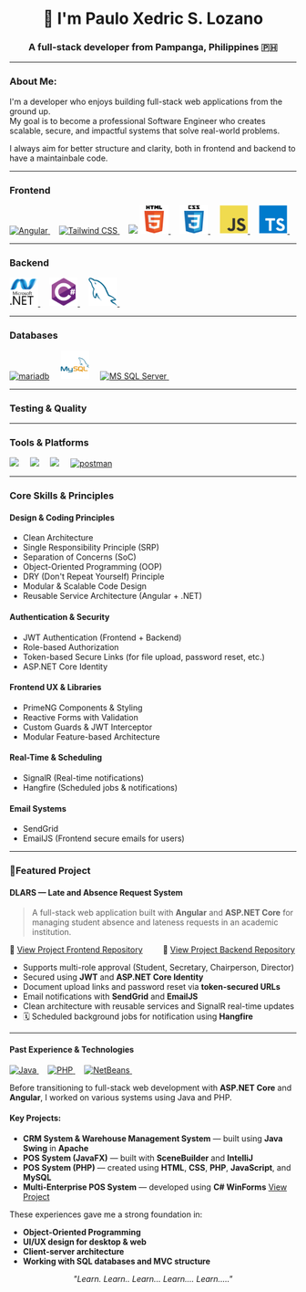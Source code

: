 <h1 align="center">👋 I'm Paulo Xedric S. Lozano</h1>
<h3 align="center">A full-stack developer from Pampanga, Philippines 🇵🇭</h3>

---

### About Me:

I'm a developer who enjoys building full-stack web applications from the ground up.  
My goal is to become a professional Software Engineer who creates scalable, secure, and impactful systems that solve real-world problems.

 I always aim for better structure and clarity, both in frontend and backend to have a maintainbale code.

---

### Frontend

<p align="left">
  <a href="https://angular.io" target="_blank">
    <img src="https://angular.io/assets/images/logos/angular/angular.svg" alt="Angular" width="50" height="50"/>
  </a> &nbsp;&nbsp;&nbsp;
  <a href="https://tailwindcss.com/" target="_blank" rel="noreferrer">
    <img src="https://www.vectorlogo.zone/logos/tailwindcss/tailwindcss-icon.svg" alt="Tailwind CSS" width="50" height="50"/>
  </a> &nbsp;&nbsp;&nbsp;
  <img src="https://img.shields.io/badge/PrimeNG-Angular%20UI-7A1EE6?style=for-the-badge&logo=angular&logoColor=white"/>
  <a href="https://www.w3.org/html/" target="_blank">
    <img src="https://raw.githubusercontent.com/devicons/devicon/master/icons/html5/html5-original-wordmark.svg" alt="HTML5" width="50" height="50"/>
  </a> &nbsp;&nbsp;&nbsp;
  <a href="https://www.w3schools.com/css/" target="_blank">
    <img src="https://raw.githubusercontent.com/devicons/devicon/master/icons/css3/css3-original-wordmark.svg" alt="CSS3" width="50" height="50"/>
  </a> &nbsp;&nbsp;&nbsp;
  <a href="https://developer.mozilla.org/en-US/docs/Web/JavaScript" target="_blank">
    <img src="https://raw.githubusercontent.com/devicons/devicon/master/icons/javascript/javascript-original.svg" alt="JavaScript" width="50" height="50"/>
  </a> &nbsp;&nbsp;&nbsp;
  <a href="https://www.typescriptlang.org/" target="_blank">
    <img src="https://raw.githubusercontent.com/devicons/devicon/master/icons/typescript/typescript-original.svg" alt="TypeScript" width="50" height="50"/>
  </a> &nbsp;&nbsp;&nbsp;
</p>

---

### Backend

<p align="left">
  <a href="https://dotnet.microsoft.com/" target="_blank">
    <img src="https://raw.githubusercontent.com/devicons/devicon/master/icons/dot-net/dot-net-original-wordmark.svg" alt=".NET" width="50" height="50"/>
  </a> &nbsp;&nbsp;&nbsp;
  <a href="https://learn.microsoft.com/en-us/dotnet/csharp/" target="_blank">
    <img src="https://raw.githubusercontent.com/devicons/devicon/master/icons/csharp/csharp-original.svg" alt="C#" width="50" height="50"/>
  </a> &nbsp;&nbsp;&nbsp;
  <a href="https://en.wikipedia.org/wiki/SQL" target="_blank">
    <img src="https://raw.githubusercontent.com/devicons/devicon/master/icons/mysql/mysql-original.svg" alt="SQL" width="50" height="50"/>
  </a> &nbsp;&nbsp;&nbsp;
</p>

---

### Databases

<p align="left">
  <a href="https://mariadb.org/" target="_blank"><img src="https://www.vectorlogo.zone/logos/mariadb/mariadb-icon.svg" alt="mariadb" width="50" height="50"/></a> &nbsp;&nbsp;&nbsp;
  <a href="https://www.mysql.com/" target="_blank"><img src="https://raw.githubusercontent.com/devicons/devicon/master/icons/mysql/mysql-original-wordmark.svg" alt="mysql" width="50" height="50"/></a> &nbsp;&nbsp;&nbsp;
 <a href="https://www.microsoft.com/en-us/sql-server" target="_blank" rel="noreferrer">
  <img src="https://www.svgrepo.com/show/303229/microsoft-sql-server-logo.svg" alt="MS SQL Server" width="50" height="50"/>
</a>&nbsp;&nbsp;&nbsp;
</p>

---

### Testing & Quality

---

### Tools & Platforms

<p align="left">
  <a href="https://code.visualstudio.com/" target="_blank"><img src="https://img.shields.io/badge/VS%20Code-007ACC?style=for-the-badge&logo=visualstudiocode&logoColor=white"/></a> &nbsp;&nbsp;&nbsp;
  <a href="https://visualstudio.microsoft.com/vs/" target="_blank"><img src="https://img.shields.io/badge/Visual%20Studio%202022-5C2D91?style=for-the-badge&logo=visualstudio&logoColor=white"/></a> &nbsp;&nbsp;&nbsp;
  <a href="https://swagger.io/tools/swagger-ui/" target="_blank"><img src="https://img.shields.io/badge/Swagger%20UI-85EA2D?style=for-the-badge&logo=swagger&logoColor=black"/></a> &nbsp;&nbsp;&nbsp;
  <a href="https://postman.com" target="_blank"><img src="https://www.vectorlogo.zone/logos/getpostman/getpostman-icon.svg" alt="postman" width="50" height="50"/></a> &nbsp;&nbsp;&nbsp;
</p>

---

### Core Skills & Principles

#### Design & Coding Principles
- Clean Architecture
- Single Responsibility Principle (SRP)
- Separation of Concerns (SoC)
- Object-Oriented Programming (OOP)
- DRY (Don't Repeat Yourself) Principle
- Modular & Scalable Code Design
- Reusable Service Architecture (Angular + .NET)

#### Authentication & Security
- JWT Authentication (Frontend + Backend)
- Role-based Authorization
- Token-based Secure Links (for file upload, password reset, etc.)
- ASP.NET Core Identity

#### Frontend UX & Libraries
- PrimeNG Components & Styling
- Reactive Forms with Validation
- Custom Guards & JWT Interceptor
- Modular Feature-based Architecture

#### Real-Time & Scheduling
- SignalR (Real-time notifications)
- Hangfire (Scheduled jobs & notifications)

#### Email Systems
- SendGrid 
- EmailJS (Frontend secure emails for users)

---

### 📌Featured Project

#### DLARS — Late and Absence Request System  
> A full-stack web application built with **Angular** and **ASP.NET Core** for managing student absence and lateness requests in an academic institution.

🔗 [View Project Frontend Repository](https://github.com/PauloXedric/LateAndAbsenceRequestSystem-frontend) &nbsp;&nbsp;&nbsp; &nbsp;&nbsp;&nbsp;
🔗 [View Project Backend Repository](https://github.com/PauloXedric/LateAndAbsenceRequestSystem-backend)

-  Supports multi-role approval (Student, Secretary, Chairperson, Director)  
-  Secured using **JWT** and **ASP.NET Core Identity**  
-  Document upload links and password reset via **token-secured URLs**  
-  Email notifications with **SendGrid** and **EmailJS**  
-  Clean architecture with reusable services and SignalR real-time updates  
- 🗓 Scheduled background jobs for notification using **Hangfire**

---

  #### Past Experience & Technologies

<p align="left">

  <a href="https://www.java.com" target="_blank" rel="noreferrer">
    <img src="https://cdn.jsdelivr.net/gh/devicons/devicon/icons/java/java-original.svg" alt="Java" width="50" height="50"/>
  </a> &nbsp;&nbsp;&nbsp;

  <a href="https://www.php.net/" target="_blank" rel="noreferrer">
    <img src="https://cdn.jsdelivr.net/gh/devicons/devicon/icons/php/php-original.svg" alt="PHP" width="50" height="50"/>
  </a> &nbsp;&nbsp;&nbsp;

  <a href="https://netbeans.apache.org/" target="_blank" rel="noreferrer">
    <img src="https://upload.wikimedia.org/wikipedia/commons/9/98/Apache_NetBeans_Logo.svg" alt="NetBeans" width="50" height="50"/>
  </a>&nbsp;&nbsp;&nbsp;
</p>

Before transitioning to full-stack web development with **ASP.NET Core** and **Angular**, I worked on various systems using Java and PHP.

#### Key Projects:
- **CRM System & Warehouse Management System** — built using **Java Swing** in **Apache**
- **POS System (JavaFX)** — built with **SceneBuilder** and **IntelliJ**
- **POS System (PHP)** — created using **HTML**, **CSS**, **PHP**, **JavaScript**, and **MySQL**
- **Multi-Enterprise POS System** — developed using **C# WinForms**  [View Project](https://github.com/PauloXedric/Multi-Enterprise-POS-System)


These experiences gave me a strong foundation in:
- **Object-Oriented Programming**
- **UI/UX design for desktop & web**
- **Client-server architecture**
- **Working with SQL databases and MVC structure**

<p align="center"><i>"Learn. Learn.. Learn... Learn.... Learn....."</i></p>
